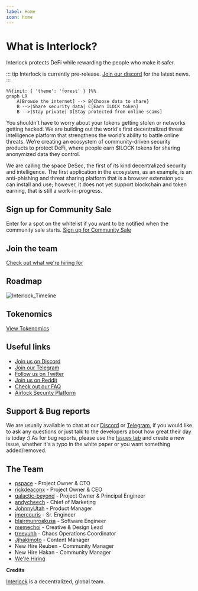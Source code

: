 ```yaml
---
label: Home
icon: home
---
```


# What is Interlock?

Interlock protects DeFi while rewarding the people who make it safer.

::: tip
Interlock is currently pre-release. [Join our discord](https://discord.gg/EP7Ukq6p) for the latest news.
:::

```mermaid
%%{init: { 'theme': 'forest' } }%%
graph LR
    A[Browse the internet] --> B{Choose data to share}
    B -->|Share security data| C[Earn ILOCK token]
    B -->|Stay private| D[Stay protected from online scams]
```

You shouldn't have to worry about your tokens getting stolen or networks getting hacked. We are building out the world's first decentralized threat intelligence 
platform that strengthens the world’s ability to battle online threats. We’re creating an ecosystem of community-driven security products to protect DeFi, where 
people earn $ILOCK tokens for sharing anonymized data they control.

We are calling the space DeSec, the first of its kind decentralized security and intelligence. The first application in the ecosystem, as an example, is an anti-phishing and threat sharing platform that is a browser extension you can install and use; however, it does not yet support blockchain and token earning, that is still a work-in-progress.

## Sign up for Community Sale

Enter for a spot on the whitelist if you want to be notified when the community sale starts.
[Sign up for Community Sale](https://bit.ly/INTRwhitelist)

 ## Join the team

[Check out what we're hiring for](https://interlock.breezy.hr/)

## Roadmap

![Interlock_Timeline](https://cdn.discordapp.com/attachments/864979788309725244/994297251981701131/Timeline.png)

## Tokenomics

[View Tokenomics](tokenomics.md)


## Useful links
* [Join us on Discord](https://discord.gg/YuxsG8znG2)
* [Join our Telegram](https://t.me/interlockchat)
* [Follow us on Twitter](https://www.twitter.com/interlockweb3)
* [Join us on Reddit](https://www.reddit.com/r/interlocknetwork)
* [Check out our FAQ](faq.md#frequently-asked-questions)
* [Airlock Security Platform](https://airlock.security)

## Support & Bug reports

We are usually available to chat at our [Discord](https://discord.gg/PbCYBbynqd) or [Telegram](https://t.me/+IxzitrEVH2A1ODYx), if you would like to ask
any questions or just talk to the developers about how great their day is today :) As for bug reports, please use
the [Issues tab](https://github.com/interlock-network/interlock-whitepaper/issues) and create a new issue, whether it's a typo in the white paper or you want something added/removed.

## The Team
* [pspace](https://github.com/justerhan) - Project Owner & CTO
* [rickdeaconx](https://github.com/rickdeaconx) - Project Owner & CEO
* [galactic-beyond](https://github.com/galactic-beyond) - Project Owner & Principal Engineer
* [andycheech](https://github.com/andycheech) - Chief of Marketing
* [JohnnyUtah](https://github.com/teachrdan) - Product Manager
* [jmercouris](https://github.com/jmercouris) - Sr. Engineer
* [blairmunroakusa](https://github.com/blairmunroakusa) - Software Engineer
* [memechoi](http://chasehoch.com/) - Creative & Design Lead
* [treevuhh](https://github.com/Treevuhh) - Chaos Operations Coordinator
* [Jjhakimoto](https://github.com/Jjhakimoto) - Content Manager
* New Hire Reuben - Community Manager
* New Hire Hakan - Community Manager
* [We're Hiring](https://interlock.breezy.hr/) 

**Credits**

[Interlock](https://interlock.network) is a decentralized, global team.
